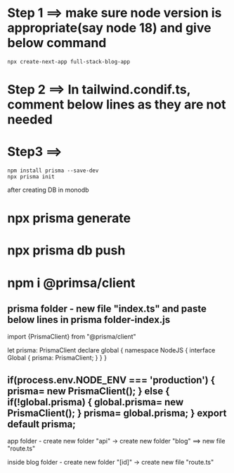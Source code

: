 # Step 1 ==> make sure node version is appropriate(say node 18) and give below command 

    npx create-next-app full-stack-blog-app


# Step 2 ==> In tailwind.condif.ts, comment below lines as they are not needed

# Step3 ==> 
    npm install prisma --save-dev
    npx prisma init

after creating DB in monodb
# npx prisma generate
# npx prisma db push 

# npm i @primsa/client

prisma folder - new file "index.ts" and 
paste below lines in prisma folder-index.js
----------------------------------------------------
import {PrismaClient} from "@prisma/client"

let prisma: PrismaClient
declare global {
    namespace NodeJS {
        interface Global {
            prisma: PrismaClient;
        }
    }
}

if(process.env.NODE_ENV === 'production') {
    prisma= new PrismaClient();
} else {
    if(!global.prisma) {
        global.prisma= new PrismaClient();
    }
    prisma= global.prisma;
}
export default prisma;
----------------------------------------------------

app folder - create new folder "api" -> create new folder "blog" ==> new file "route.ts"

inside blog folder - create new folder "[id]" -> create new file "route.ts"
